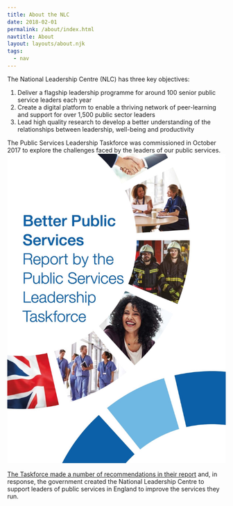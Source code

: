 ```yaml
---
title: About the NLC
date: 2018-02-01
permalink: /about/index.html
navtitle: About
layout: layouts/about.njk
tags:
  - nav
---
```


The National Leadership Centre (NLC) has three key objectives:

<ol class="big-numbered-list">
<li>Deliver a flagship leadership programme for around 100 senior public service leaders each year</li>

<li>Create a digital platform to enable a thriving network of peer-learning and support for over 1,500 public sector leaders</li>

<li>Lead high quality research to develop a better understanding of the relationships between leadership, well-being and productivity</li>
</ol>
<p class="taskforce-report">
<span class="taskforce-report__column-one">
The Public Services Leadership Taskforce was commissioned in October 2017 to explore the challenges faced by the leaders of our public services.
</span>
<span class="taskforce-report__column-two">
  <a href="https://www.gov.uk/government/publications/national-leadership-centre" class="taskforce-report__image" target="_blank">
    <img src="/static/img/taskforce-report.jpg" alt="Taskforce report" />
  </a>
  </span>
</p>

<p class="subtitle">
<a href="https://www.gov.uk/government/publications/national-leadership-centre" target="_blank">The Taskforce made a number of recommendations in their report</a> and, in response, the government created the National Leadership Centre to support leaders of public services in England to improve the services they run.
</p>